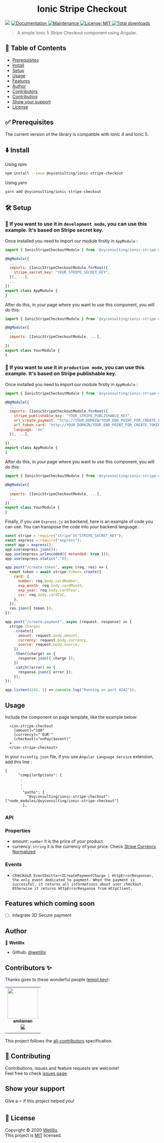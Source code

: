 <h1 align="center">Ionic Stripe Checkout</h1>
<p>
  <img src="https://img.shields.io/badge/version-0.2.17-blue.svg?cacheSeconds=2592000" />
  <a href="https://github.com/wetillix/ionic-stripe-checkout#readme">
    <img alt="Documentation" src="https://img.shields.io/badge/documentation-yes-brightgreen.svg" target="_blank" />
  </a>
  <a href="https://github.com/wetillix/ionic-stripe-checkout/graphs/commit-activity">
    <img alt="Maintenance" src="https://img.shields.io/badge/Maintained%3F-yes-green.svg" target="_blank" />
  </a>
  <a href="https://github.com/wetillix/ionic-stripe-checkout/blob/main/LICENSE">
    <img alt="License: MIT" src="https://img.shields.io/badge/License-MIT-yellow.svg" target="_blank" />
  </a>
   <a href="https://www.npmjs.com/package/@vyconsulting/ionic-stripe-checkout">
    <img alt="Total downloads" src="https://img.shields.io/npm/dt/@vyconsulting/ionic-stripe-checkout?style=plastic" target="_blank" />
  </a>
</p>

> A simple Ionic 5 Stripe Checkout component using Angular.

<!-- ### 🏠 [Homepage](https://github.com/wetillix/ionic-stripe-checkout) -->

## 📝 Table of Contents

- [Prerequisites](#prerequisites)
- [Install](#install)
- [Setup](#setup)
- [Usage](#usage)
- [Features](#features)
- [Author](#author)
- [Contributors](#contributors)
- [Contributing](#contributing)
- [Show your support](#support)
- [License](#license)

## ✅ Prerequisites <a name = "prerequisites"></a>

The current version of the library is compatible with Ionic 4 and Ionic 5.

## ⬇️ Install <a name = "install"></a>

Using npm

```sh
npm install --save @vyconsulting/ionic-stripe-checkout
```

Using yarn

```sh
yarn add @vyconsulting/ionic-stripe-checkout
```

## 🛠 Setup <a name = "setup"></a>

### 🚀 If you want to use it in `development mode`, you can use this example. It's based on Stripe secret key.

Once installed you need to import our module firstly in `AppModule` :

```js
import { IonicStripeCheckoutModule } from '@vyconsulting/ionic-stripe-checkout';

@NgModule({
  ...
  imports: [IonicStripeCheckoutModule.forRoot({
    stripe_secret_key: "YOUR_STRIPE_SECRET_KEY",
  }), ...],
  ...
})
export class AppModule {
}
```

After do this, in your page where you want to use this component, you will do this:

```js
import { IonicStripeCheckoutModule } from '@vyconsulting/ionic-stripe-checkout';

@NgModule({
  ...
  imports: [IonicStripeCheckoutModule, ...],
  ...
})
export class YourModule {
}
```

### 🚀 If you want to use it in `production mode`, you can use this example. It's based on Stripe publishable key.

Once installed you need to import our module firstly in `AppModule` :

```js
import { IonicStripeCheckoutModule } from '@vyconsulting/ionic-stripe-checkout';

@NgModule({
  ...
  imports: [IonicStripeCheckoutModule.forRoot({
    stripe_publishable_key: "YOUR_STRIPE_PUBLISHABLE_KEY",
    url_create_payment: "http://YOUR_DOMAIN/YOUR_END_POINT_FOR_CREATE_PAYMENT",
    url_token_card: "http://YOUR_DOMAIN/YOUR_END_POINT_FOR_CREATE_TOKEN",
    language: "en"
  }), ...],
  ...
})
export class AppModule {
}
```

After do this, in your page where you want to use this component, you will do this:

```js
import { IonicStripeCheckoutModule } from '@vyconsulting/ionic-stripe-checkout';

@NgModule({
  ...
  imports: [IonicStripeCheckoutModule, ...],
  ...
})
export class YourModule {
}
```

Finally, if you use `Express.js` as backend, here is an example of code you can use. You can transpose the code into your backend language :

```js
const stripe = require("stripe")("STRIPE_SECRET_KEY");
const express = require("express");
const app = express();
app.use(express.json());
app.use(express.urlencoded({ extended: true }));
app.use(express.static("."));

app.post("/create-token", async (req, res) => {
  const token = await stripe.tokens.create({
    card: {
      number: req.body.cardNumber,
      exp_month: req.body.cardMonth,
      exp_year: req.body.cardYear,
      cvc: req.body.cardCVC,
    },
  });
  res.json({ token });
});

app.post("/create-payment", async (request, response) => {
  stripe.charges
    .create({
      amount: request.body.amount,
      currency: request.body.currency,
      source: request.body.source,
    })
    .then((charge) => {
      response.json({ charge });
    })
    .catch((error) => {
      response.json({ error });
    });
});

app.listen(4242, () => console.log("Running on port 4242"));
```

## Usage <a name = "usage"></a>

Include the component on page template, like the example below:

```
  <ion-stripe-checkout
    [amount]="100"
    [currency]="'EUR'"
    (checkout)="onPay($event)"
  >
  </ion-stripe-checkout>
```

In your `tsconfig.json` file, if you use `Angular Language Service` extension, add this line :

```
{
      "compilerOptions": {
       .
       .
       .
        "paths": {
          "@vyconsulting/ionic-stripe-checkout": ["node_modules/@vyconsulting/ionic-stripe-checkout"]
        },
```

### API

### Properties

- amount: `number` it is the price of your product.
- currency: `string` it is the currency of your price. Check [Stripe Currency Normalized](https://stripe.com/docs/currencies)

### Events

- checkout: `EventEmitter<ICreatePaymentCharge | HttpErrorResponse>, the only event dedicated to payment. When the payment is successful, it returns all informations about user checkout. Otherwise it returns HttpErrorResponse from HttpClient.`

## Features which coming soon <a name = "features"></a>

- [ ] Integrate 3D Secure payment

## Author <a name = "author"></a>

👤 **Wetillix**

- Github: [@wetillix](https://github.com/wetillix)

## Contributors ✨ <a name = "contributors"></a>

Thanks goes to these wonderful people ([emoji key](https://allcontributors.org/docs/en/emoji-key)):

<!-- ALL-CONTRIBUTORS-LIST:START - Do not remove or modify this section -->
<!-- prettier-ignore-start -->
<!-- markdownlint-disable -->
<table>
  <tr>
    <td align="center"><a href="https://github.com/amilamen"><img src="https://avatars1.githubusercontent.com/u/46297789?s=400&u=03563203ec0290dd65dded1ad75c4c5e4adb7be4&v=4" width="100px;" alt=""/><br /><sub><b>amilamen</b></sub></a><br /><a href="https://github.com/wetillix/ionic-stripe-checkout/commits?author=amilamen" title="Code">💻</a></td>
  </tr>
</table>

This project follows the [all-contributors](https://github.com/all-contributors/all-contributors) specification.

## 🤝 Contributing <a name = "contributing"></a>

Contributions, issues and feature requests are welcome!<br />Feel free to check [issues page](https://github.com/wetillix/ionic-stripe-checkout/issues).

## Show your support <a name = "support"></a>

Give a ⭐️ if this project helped you!

## 📝 License <a name = "license"></a>

Copyright © 2020 [Wetillix](https://github.com/wetillix).<br />
This project is [MIT](https://github.com/wetillix/ionic-stripe-checkout/blob/master/LICENSE) licensed.
